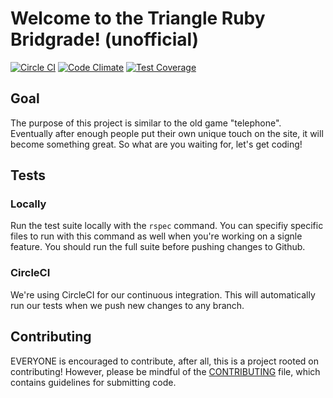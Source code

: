 # Welcome to the Triangle Ruby Bridgrade! (unofficial)

[![Circle CI](https://circleci.com/gh/Spinsus/trianglerb/tree/master.svg?style=svg)](https://circleci.com/gh/Spinsus/trianglerb/tree/master)
[![Code Climate](https://codeclimate.com/github/Spinsus/trianglerb/badges/gpa.svg)](https://codeclimate.com/github/Spinsus/trianglerb)
[![Test Coverage](https://codeclimate.com/github/Spinsus/trianglerb/badges/coverage.svg)](https://codeclimate.com/github/Spinsus/trianglerb/coverage)

## Goal
The purpose of this project is similar to the old game "telephone". Eventually after enough people put their own unique touch on the site, it will become something great. So what are you waiting for, let's get coding!

## Tests

### Locally

Run the test suite locally with the `rspec` command. You can specifiy specific
files to run with this command as well when you're working on a signle feature.
You should run the full suite before pushing changes to Github.

### CircleCI

We're using CircleCI for our continuous integration. This will automatically run
our tests when we push new changes to any branch.

## Contributing

EVERYONE is encouraged to contribute, after all, this is a project rooted on contributing! However, please be mindful of the [CONTRIBUTING](CONTRIBUTING.md) file, which contains guidelines for submitting code.